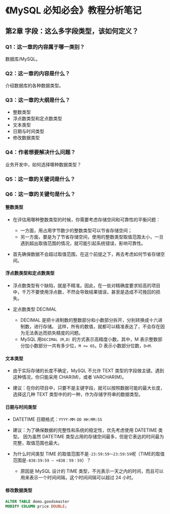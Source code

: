 # 《MySQL 必知必会》教程分析笔记

## 第2章 字段：这么多字段类型，该如何定义？

### Q1：这一章的内容属于哪一类别？

数据库/MySQL。

### Q2：这一章的内容是什么？

介绍数据库的各种数据类型。

### Q3：这一章的大纲是什么？

- 整数类型
- 浮点数类型和定点数类型
- 文本类型
- 日期与时间类型
- 修改数据类型

### Q4：作者想要解决什么问题？

业务开发中，如何选择哪种数据类型？

### Q5：这一章的关键词是什么？

### Q6：这一章的关键句是什么？

#### 整数类型

- 在评估用哪种整数类型的时候，你需要考虑存储空间和可靠性的平衡问题：
  - 一方面，用占用字节数少的整数类型可以节省存储空间；
  - 另一方面，要是为了节省存储空间，使用的整数类型取值范围太小，一旦遇到超出取值范围的情况，就可能引起系统错误，影响可靠性。

- 首先确保数据不会超过取值范围，在这个前提之下，再去考虑如何节省存储空间。

#### 浮点数类型和定点数类型

- 浮点数类型有个缺陷，就是不精准。因此，在一些对精确度要求较高的项目中，千万不要使用浮点数，不然会导致结果错误，甚至是造成不可挽回的损失。

- 定点数类型 DECIMAL
  - DECIMAL 是把十进制数的整数部分和小数部分拆开，分别转换成十六进制数，进行存储。
    这样，所有的数值，就都可以精准表达了，不会存在因为无法表达而损失精度的问题。
  - MySQL 用`DECIMAL（M,D）`的方式表示高精度小数。其中，M 表示整数部分加小数部分一共有多少位，`M <= 65`。D 表示小数部分位数，`D<M`.

#### 文本类型

- 由于实际存储的长度不确定，MySQL 不允许 TEXT 类型的字段做主键。遇到这种情况，你只能采用 CHAR(M)，或者 VARCHAR(M)。

- 建议：在你的项目中，只要不是主键字段，就可以按照数据可能的最大长度，选择这几种 TEXT 类型中的的一种，作为存储字符串的数据类型。

#### 日期与时间类型

- DATETIME 日期格式：`YYYY-MM-DD HH:MM:SS`

- 建议：为了确保数据的完整性和系统的稳定性，优先考虑使用 DATETIME 类型。
  因为虽然 DATETIME 类型占用的存储空间最多，但是它表达的时间最为完整，取值范围也最大。

- 为什么时间类型 TIME 的取值范围不是`-23:59:59～23:59:59`呢（TIME的取值范围是`-838:59:59 ~ +838：59：59`）？
  - 原因是 MySQL 设计的 TIME 类型，不光表示一天之内的时间，而且可以用来表示一个时间间隔，这个时间间隔可以超过 24 小时。

#### 修改数据类型

```sql
ALTER TABLE demo.goodsmaster
MODIFY COLUMN price DOUBLE;
```

